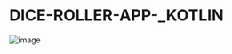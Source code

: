 # DICE-ROLLER-APP-_KOTLIN
![image](https://user-images.githubusercontent.com/96472864/148816617-59951f60-3340-4bfc-80c6-0882eb431143.png)
